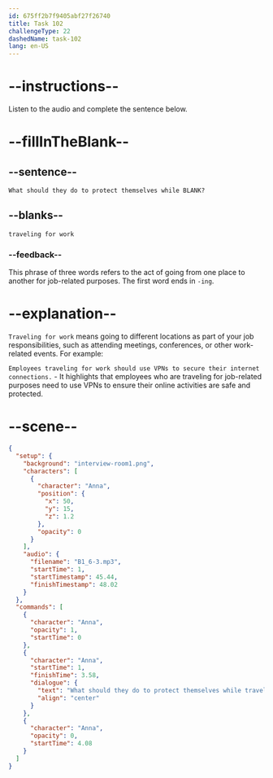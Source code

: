 ```yaml
---
id: 675ff2b7f9405abf27f26740
title: Task 102
challengeType: 22
dashedName: task-102
lang: en-US
---
```


<!-- (Audio) Anna: What should they do to protect themselves while traveling for work? -->

# --instructions--

Listen to the audio and complete the sentence below.

# --fillInTheBlank--

## --sentence--

`What should they do to protect themselves while BLANK?`

## --blanks--

`traveling for work`

### --feedback--

This phrase of three words refers to the act of going from one place to another for job-related purposes. The first word ends in `-ing`.

# --explanation--

`Traveling for work` means going to different locations as part of your job responsibilities, such as attending meetings, conferences, or other work-related events. For example:

`Employees traveling for work should use VPNs to secure their internet connections.` - It highlights that employees who are traveling for job-related purposes need to use VPNs to ensure their online activities are safe and protected.

# --scene--

```json
{
  "setup": {
    "background": "interview-room1.png",
    "characters": [
      {
        "character": "Anna",
        "position": {
          "x": 50,
          "y": 15,
          "z": 1.2
        },
        "opacity": 0
      }
    ],
    "audio": {
      "filename": "B1_6-3.mp3",
      "startTime": 1,
      "startTimestamp": 45.44,
      "finishTimestamp": 48.02
    }
  },
  "commands": [
    {
      "character": "Anna",
      "opacity": 1,
      "startTime": 0
    },
    {
      "character": "Anna",
      "startTime": 1,
      "finishTime": 3.58,
      "dialogue": {
        "text": "What should they do to protect themselves while traveling for work?",
        "align": "center"
      }
    },
    {
      "character": "Anna",
      "opacity": 0,
      "startTime": 4.08
    }
  ]
}
```
